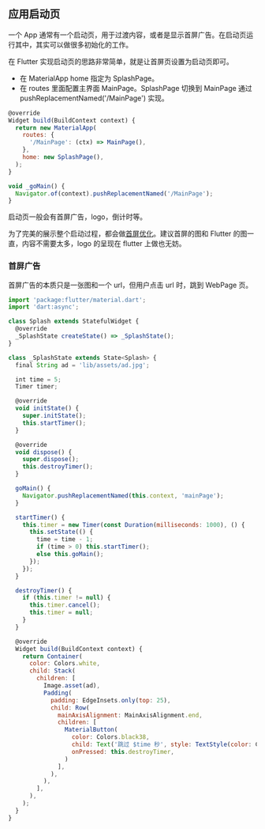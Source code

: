 
## 应用启动页
一个 App 通常有一个启动页，用于过渡内容，或者是显示首屏广告。在启动页运行其中，其实可以做很多初始化的工作。

在 Flutter 实现启动页的思路非常简单，就是让首屏页设置为启动页即可。
- 在 MaterialApp home 指定为 SplashPage。
- 在 routes 里面配置主界面 MainPage。SplashPage 切换到 MainPage 通过 pushReplacementNamed('/MainPage') 实现。

```js
@override
Widget build(BuildContext context) {
  return new MaterialApp(
    routes: {
      '/MainPage': (ctx) => MainPage(),
    },
    home: new SplashPage(),
  );
}

void _goMain() {
  Navigator.of(context).pushReplacementNamed('/MainPage');
}
```

启动页一般会有首屏广告，logo，倒计时等。

为了完美的展示整个启动过程，都会做[首屏优化](./首屏优化.md)。建议首屏的图和 Flutter 的图一直，内容不需要太多，logo 的呈现在 flutter 上做也无妨。

### 首屏广告
首屏广告的本质只是一张图和一个 url，但用户点击 url 时，跳到 WebPage 页。

```js
import 'package:flutter/material.dart';
import 'dart:async';

class Splash extends StatefulWidget {
  @override
  _SplashState createState() => _SplashState();
}

class _SplashState extends State<Splash> {
  final String ad = 'lib/assets/ad.jpg';

  int time = 5;
  Timer timer;

  @override
  void initState() {
    super.initState();
    this.startTimer();
  }

  @override
  void dispose() {
    super.dispose();
    this.destroyTimer();
  }

  goMain() {
    Navigator.pushReplacementNamed(this.context, 'mainPage');
  }

  startTimer() {
    this.timer = new Timer(const Duration(milliseconds: 1000), () {
      this.setState(() {
        time = time - 1;
        if (time > 0) this.startTimer();
        else this.goMain();
      });
    });
  }

  destroyTimer() {
    if (this.timer != null) {
      this.timer.cancel();
      this.timer = null;
    }
  }

  @override
  Widget build(BuildContext context) {
    return Container(
      color: Colors.white,
      child: Stack(
        children: [
          Image.asset(ad),
          Padding(
            padding: EdgeInsets.only(top: 25),
            child: Row(
              mainAxisAlignment: MainAxisAlignment.end,
              children: [
                MaterialButton(
                  color: Colors.black38,
                  child: Text('跳过 $time 秒', style: TextStyle(color: Colors.white)),
                  onPressed: this.destroyTimer,
                )
              ],
            ),
          ),
        ],
      ),
    );
  }
}
```




